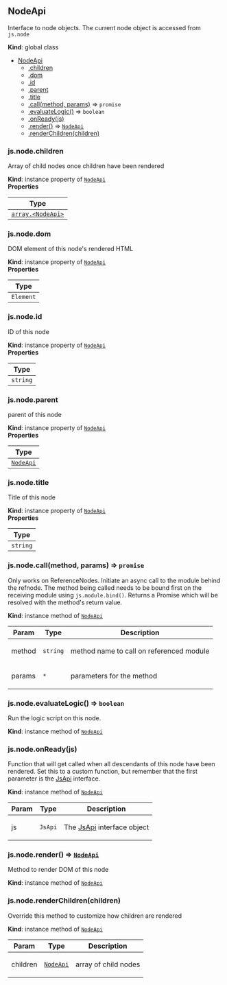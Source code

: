 <a name="NodeApi"></a>

## NodeApi
Interface to node objects. The current node object is accessed from `js.node`

**Kind**: global class  

* [NodeApi](#NodeApi)
    * [.children](#NodeApi+children)
    * [.dom](#NodeApi+dom)
    * [.id](#NodeApi+id)
    * [.parent](#NodeApi+parent)
    * [.title](#NodeApi+title)
    * [.call(method, params)](#NodeApi+call) ⇒ <code>promise</code>
    * [.evaluateLogic()](#NodeApi+evaluateLogic) ⇒ <code>boolean</code>
    * [.onReady(js)](#NodeApi+onReady)
    * [.render()](#NodeApi+render) ⇒ <code>[NodeApi](#NodeApi)</code>
    * [.renderChildren(children)](#NodeApi+renderChildren)

<a name="NodeApi+children"></a>

### js.node.children
Array of child nodes once children have been rendered

**Kind**: instance property of <code>[NodeApi](#NodeApi)</code>  
**Properties**

<table>
  <thead>
    <tr>
      <th>Type</th>
    </tr>
  </thead>
  <tbody>
<tr>
    <td><code><a href="#NodeApi">array.&lt;NodeApi&gt;</a></code></td>
    </tr>  </tbody>
</table>

<a name="NodeApi+dom"></a>

### js.node.dom
DOM element of this node's rendered HTML

**Kind**: instance property of <code>[NodeApi](#NodeApi)</code>  
**Properties**

<table>
  <thead>
    <tr>
      <th>Type</th>
    </tr>
  </thead>
  <tbody>
<tr>
    <td><code>Element</code></td>
    </tr>  </tbody>
</table>

<a name="NodeApi+id"></a>

### js.node.id
ID of this node

**Kind**: instance property of <code>[NodeApi](#NodeApi)</code>  
**Properties**

<table>
  <thead>
    <tr>
      <th>Type</th>
    </tr>
  </thead>
  <tbody>
<tr>
    <td><code>string</code></td>
    </tr>  </tbody>
</table>

<a name="NodeApi+parent"></a>

### js.node.parent
parent of this node

**Kind**: instance property of <code>[NodeApi](#NodeApi)</code>  
**Properties**

<table>
  <thead>
    <tr>
      <th>Type</th>
    </tr>
  </thead>
  <tbody>
<tr>
    <td><code><a href="#NodeApi">NodeApi</a></code></td>
    </tr>  </tbody>
</table>

<a name="NodeApi+title"></a>

### js.node.title
Title of this node

**Kind**: instance property of <code>[NodeApi](#NodeApi)</code>  
**Properties**

<table>
  <thead>
    <tr>
      <th>Type</th>
    </tr>
  </thead>
  <tbody>
<tr>
    <td><code>string</code></td>
    </tr>  </tbody>
</table>

<a name="NodeApi+call"></a>

### js.node.call(method, params) ⇒ <code>promise</code>
Only works on ReferenceNodes. Initiate an async call to the module
behind the refnode. The method being called needs to be bound first on
the receiving module using `js.module.bind()`. Returns a Promise which
will be resolved with the method's return value.

**Kind**: instance method of <code>[NodeApi](#NodeApi)</code>  
<table>
  <thead>
    <tr>
      <th>Param</th><th>Type</th><th>Description</th>
    </tr>
  </thead>
  <tbody>
<tr>
    <td>method</td><td><code>string</code></td><td><p>method name to call on referenced module</p>
</td>
    </tr><tr>
    <td>params</td><td><code>*</code></td><td><p>parameters for the method</p>
</td>
    </tr>  </tbody>
</table>

<a name="NodeApi+evaluateLogic"></a>

### js.node.evaluateLogic() ⇒ <code>boolean</code>
Run the logic script on this node.

**Kind**: instance method of <code>[NodeApi](#NodeApi)</code>  
<a name="NodeApi+onReady"></a>

### js.node.onReady(js)
Function that will get called when all descendants of this node have been
rendered. Set this to a custom function, but remember that the first
parameter is the [JsApi](js_api.html) interface.

**Kind**: instance method of <code>[NodeApi](#NodeApi)</code>  
<table>
  <thead>
    <tr>
      <th>Param</th><th>Type</th><th>Description</th>
    </tr>
  </thead>
  <tbody>
<tr>
    <td>js</td><td><code>JsApi</code></td><td><p>The <a href="js_api.html">JsApi</a> interface object</p>
</td>
    </tr>  </tbody>
</table>

<a name="NodeApi+render"></a>

### js.node.render() ⇒ <code>[NodeApi](#NodeApi)</code>
Method to render DOM of this node

**Kind**: instance method of <code>[NodeApi](#NodeApi)</code>  
<a name="NodeApi+renderChildren"></a>

### js.node.renderChildren(children)
Override this method to customize how children are rendered

**Kind**: instance method of <code>[NodeApi](#NodeApi)</code>  
<table>
  <thead>
    <tr>
      <th>Param</th><th>Type</th><th>Description</th>
    </tr>
  </thead>
  <tbody>
<tr>
    <td>children</td><td><code><a href="#NodeApi">NodeApi</a></code></td><td><p>array of child nodes</p>
</td>
    </tr>  </tbody>
</table>

